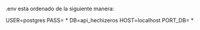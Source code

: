 .env esta ordenado de la siguiente manera: 

USER=postgres
PASS= *
DB=api_hechizeros
HOST=localhost
PORT_DB= *
